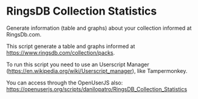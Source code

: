 # RingsDB Collection Statistics
Generate information (table and graphs) about your collection informed at RingsDb.com.

This script generate a table and graphs informed at https://www.ringsdb.com/collection/packs.

To run this script you need to use an Userscript Manager (https://en.wikipedia.org/wiki/Userscript_manager), like Tampermonkey.

You can access through the OpenUserJS also: https://openuserjs.org/scripts/danilopatro/RingsDB_Collection_Statistics
